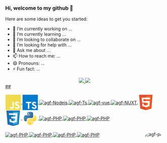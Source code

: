 ### Hi, welcome to my github 👋



Here are some ideas to get you started:

- 🔭 I’m currently working on ...
- 🌱 I’m currently learning ...
- 👯 I’m looking to collaborate on ...
- 🤔 I’m looking for help with ...
- 💬 Ask me about ...
- 📫 How to reach me: ...
- 😄 Pronouns: ...
- ⚡ Fun fact: ...


<div align="center">
  <a href="https://github.com/andreagroferreira">
  <img height="180em" src="https://github-readme-stats.vercel.app/api?username=andreagroferreira&show_icons=true&theme=monokai&include_all_commits=true&count_private=true"/>
  <img height="180em" src="https://github-readme-stats.vercel.app/api/top-langs/?username=andreagroferreira&layout=compact&langs_count=7&theme=monokai"/>
</div>
  ##
  
<div style="display: inline_block"><br>
  <img align="center" alt="agf-Js" height="50" width="50" src="https://raw.githubusercontent.com/devicons/devicon/master/icons/javascript/javascript-plain.svg">
  <img align="center" alt="agf-NEST" height="50" width="50" src="https://raw.githubusercontent.com/devicons/devicon/master/icons/typescript/typescript-plain.svg">
  <img align="center" alt="agf-Nodejs" height="50" width="50" src="https://cdn.jsdelivr.net/gh/devicons/devicon/icons/nodejs/nodejs-original-wordmark.svg">
  <img align="center" alt="agf-Ts" height="50" width="50" src="https://cdn.jsdelivr.net/gh/devicons/devicon/icons/nestjs/nestjs-plain.svg">
  <img align="center" alt="agf-vue" height="50" width="50" src="https://cdn.jsdelivr.net/gh/devicons/devicon/icons/vuejs/vuejs-original-wordmark.svg">
  <img align="center" alt="agf-NUXT" height="50" width="50" src="https://cdn.jsdelivr.net/gh/devicons/devicon/icons/nuxtjs/nuxtjs-original.svg">
  <img align="center" alt="agf-HTML" height="50" width="50" src="https://raw.githubusercontent.com/devicons/devicon/master/icons/html5/html5-original.svg">
  <img align="center" alt="agf-CSS" height="50" width="50" src="https://raw.githubusercontent.com/devicons/devicon/master/icons/css3/css3-original.svg">
  <img align="center" alt="agf-Python" height="50" width="50" src="https://raw.githubusercontent.com/devicons/devicon/master/icons/python/python-original.svg">
  <img align="center" alt="agf-PHP" height="50" width="50" src="https://cdn.jsdelivr.net/gh/devicons/devicon/icons/php/php-plain.svg">
<img align="center" alt="agf-PHP" height="50" width="50" src="https://cdn.jsdelivr.net/gh/devicons/devicon/icons/laravel/laravel-plain-wordmark.svg">
<img align="center" alt="agf-PHP" height="50" width="50" src="https://cdn.jsdelivr.net/gh/devicons/devicon/icons/docker/docker-original.svg">
</br>
</br>
<img align="center" alt="agf-PHP" height="50" width="50" src="https://cdn.jsdelivr.net/gh/devicons/devicon/icons/mysql/mysql-original.svg">
<img align="center" alt="agf-PHP" height="50" width="50" src="https://cdn.jsdelivr.net/gh/devicons/devicon/icons/postgresql/postgresql-original.svg">
<img align="center" alt="agf-PHP" height="50" width="50" src="https://cdn.jsdelivr.net/gh/devicons/devicon/icons/mongodb/mongodb-original.svg">
  <img align="center" alt="agf-PHP" height="50" width="50" src="https://cdn.jsdelivr.net/gh/devicons/devicon/icons/oracle/oracle-original.svg">
  
  <img align="right" alt="agf-pic" height="250" style="border-radius:50px;" src="https://i.pinimg.com/736x/91/01/ae/9101aee6e3c2aad0b0de318ad15c8b9c.jpg">

</div>
  
  ##
